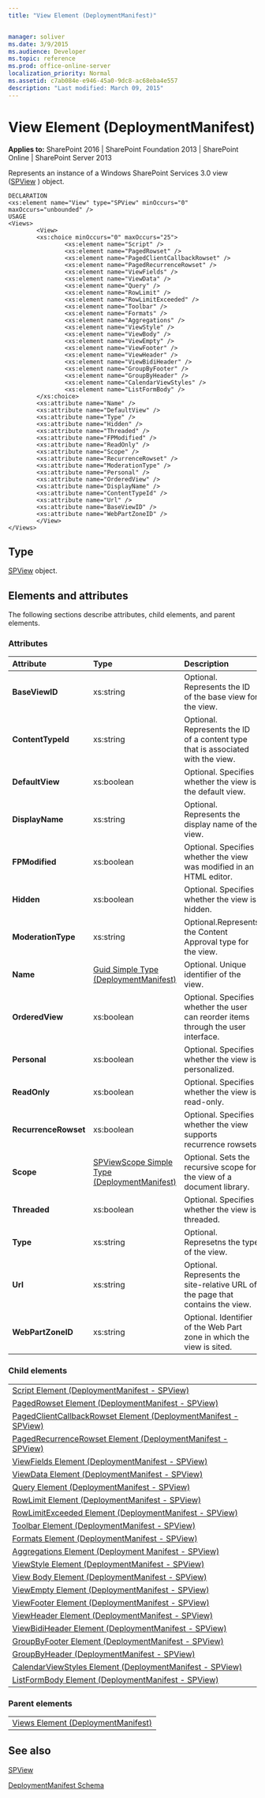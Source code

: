 ```yaml
---
title: "View Element (DeploymentManifest)"


manager: soliver
ms.date: 3/9/2015
ms.audience: Developer
ms.topic: reference
ms.prod: office-online-server
localization_priority: Normal
ms.assetid: c7ab084e-e946-45a0-9dc8-ac68eba4e557
description: "Last modified: March 09, 2015"
---
```


# View Element (DeploymentManifest)

 
  
 **Applies to:** SharePoint 2016 | SharePoint Foundation 2013 | SharePoint Online | SharePoint Server 2013 
  
Represents an instance of a Windows SharePoint Services 3.0 view ([SPView](https://msdn.microsoft.com/library/Microsoft.SharePoint.SPView.aspx) ) object. 
  
```
DECLARATION
<xs:element name="View" type="SPView" minOccurs="0" maxOccurs="unbounded" />
USAGE
<Views>
        <View>
        <xs:choice minOccurs="0" maxOccurs="25">
                <xs:element name="Script" />
                <xs:element name="PagedRowset" />
                <xs:element name="PagedClientCallbackRowset" />
                <xs:element name="PagedRecurrenceRowset" />
                <xs:element name="ViewFields" />
                <xs:element name="ViewData" />
                <xs:element name="Query" />
                <xs:element name="RowLimit" />
                <xs:element name="RowLimitExceeded" />
                <xs:element name="Toolbar" />
                <xs:element name="Formats" />
                <xs:element name="Aggregations" />
                <xs:element name="ViewStyle" />
                <xs:element name="ViewBody" />
                <xs:element name="ViewEmpty" />
                <xs:element name="ViewFooter" />
                <xs:element name="ViewHeader" />
                <xs:element name="ViewBidiHeader" />
                <xs:element name="GroupByFooter" />
                <xs:element name="GroupByHeader" />
                <xs:element name="CalendarViewStyles" />
                <xs:element name="ListFormBody" />
        </xs:choice>
        <xs:attribute name="Name" />
        <xs:attribute name="DefaultView" />
        <xs:attribute name="Type" />
        <xs:attribute name="Hidden" />
        <xs:attribute name="Threaded" />
        <xs:attribute name="FPModified" />
        <xs:attribute name="ReadOnly" />
        <xs:attribute name="Scope" />
        <xs:attribute name="RecurrenceRowset" />
        <xs:attribute name="ModerationType" />
        <xs:attribute name="Personal" />
        <xs:attribute name="OrderedView" />
        <xs:attribute name="DisplayName" />
        <xs:attribute name="ContentTypeId" />
        <xs:attribute name="Url" />
        <xs:attribute name="BaseViewID" />
        <xs:attribute name="WebPartZoneID" />
        </View>
</Views>

```

## Type

[SPView](https://msdn.microsoft.com/library/Microsoft.SharePoint.SPView.aspx) object. 
  
## Elements and attributes

The following sections describe attributes, child elements, and parent elements.

### Attributes

|**Attribute**|**Type**|**Description**|
|:-----|:-----|:-----|
|**BaseViewID** <br/> |xs:string  <br/> |Optional. Represents the ID of the base view for the view.  <br/> |
|**ContentTypeId** <br/> |xs:string  <br/> |Optional. Represents the ID of a content type that is associated with the view.  <br/> |
|**DefaultView** <br/> |xs:boolean  <br/> |Optional. Specifies whether the view is the default view.  <br/> |
|**DisplayName** <br/> |xs:string  <br/> |Optional. Represents the display name of the view.  <br/> |
|**FPModified** <br/> |xs:boolean  <br/> |Optional. Specifies whether the view was modified in an HTML editor.  <br/> |
|**Hidden** <br/> |xs:boolean  <br/> |Optional. Specifies whether the view is hidden.  <br/> |
|**ModerationType** <br/> |xs:string  <br/> |Optional.Represents the Content Approval type for the view.  <br/> |
|**Name** <br/> |[Guid Simple Type (DeploymentManifest)](guid-simple-type-deploymentmanifest.md) <br/> |Optional. Unique identifier of the view.  <br/> |
|**OrderedView** <br/> |xs:boolean  <br/> |Optional. Specifies whether the user can reorder items through the user interface.  <br/> |
|**Personal** <br/> |xs:boolean  <br/> |Optional. Specifies whether the view is personalized.  <br/> |
|**ReadOnly** <br/> |xs:boolean  <br/> |Optional. Specifies whether the view is read-only.  <br/> |
|**RecurrenceRowset** <br/> |xs:boolean  <br/> |Optional. Specifies whether the view supports recurrence rowsets.  <br/> |
|**Scope** <br/> |[SPViewScope Simple Type (DeploymentManifest)](spviewscope-simple-type-deploymentmanifest.md) <br/> |Optional. Sets the recursive scope for the view of a document library.  <br/> |
|**Threaded** <br/> |xs:boolean  <br/> |Optional. Specifies whether the view is threaded.  <br/> |
|**Type** <br/> |xs:string  <br/> |Optional. Represetns the type of the view.  <br/> |
|**Url** <br/> |xs:string  <br/> |Optional. Represents the site-relative URL of the page that contains the view.  <br/> |
|**WebPartZoneID** <br/> |xs:string  <br/> |Optional. Identifier of the Web Part zone in which the view is sited.  <br/> |
   
### Child elements

||
|:-----|
|[Script Element (DeploymentManifest - SPView)](script-element-deploymentmanifestspview.md) <br/> |
|[PagedRowset Element (DeploymentManifest - SPView)](pagedrowset-element-deploymentmanifestspview.md) <br/> |
|[PagedClientCallbackRowset Element (DeploymentManifest - SPView)](pagedclientcallbackrowset-element-deploymentmanifestspview.md) <br/> |
|[PagedRecurrenceRowset Element (DeploymentManifest - SPView)](pagedrecurrencerowset-element-deploymentmanifestspview.md) <br/> |
|[ViewFields Element (DeploymentManifest - SPView)](viewfields-element-deploymentmanifestspview.md) <br/> |
|[ViewData Element (DeploymentManifest - SPView)](viewdata-element-deploymentmanifestspview.md) <br/> |
|[Query Element (DeploymentManifest - SPView)](query-element-deploymentmanifestspview.md) <br/> |
|[RowLimit Element (DeploymentManifest - SPView)](rowlimit-element-deploymentmanifestspview.md) <br/> |
|[RowLimitExceeded Element (DeploymentManifest - SPView)](rowlimitexceeded-element-deploymentmanifestspview.md) <br/> |
|[Toolbar Element (DeploymentManifest - SPView)](toolbar-element-deploymentmanifestspview.md) <br/> |
|[Formats Element (DeploymentManifest - SPView)](formats-element-deploymentmanifestspview.md) <br/> |
|[Aggregations Element (Deployment Manifest - SPView)](aggregations-element-deployment-manifestspview.md) <br/> |
|[ViewStyle Element (DeploymentManifest - SPView)](viewstyle-element-deploymentmanifestspview.md) <br/> |
|[View Body Element (DeploymentManifest - SPView)](view-body-element-deploymentmanifestspview.md) <br/> |
|[ViewEmpty Element (DeploymentManifest - SPView)](viewempty-element-deploymentmanifestspview.md) <br/> |
|[ViewFooter Element (DeploymentManifest - SPView)](viewfooter-element-deploymentmanifestspview.md) <br/> |
|[ViewHeader Element (DeploymentManifest - SPView)](viewheader-element-deploymentmanifestspview.md) <br/> |
|[ViewBidiHeader Element (DeploymentManifest - SPView)](viewbidiheader-element-deploymentmanifestspview.md) <br/> |
|[GroupByFooter Element (DeploymentManifest - SPView)](groupbyfooter-element-deploymentmanifestspview.md) <br/> |
|[GroupByHeader (DeploymentManifest - SPView)](groupbyheader-deploymentmanifestspview.md) <br/> |
|[CalendarViewStyles Element (DeploymentManifest - SPView)](calendarviewstyles-element-deploymentmanifestspview.md) <br/> |
|[ListFormBody Element (DeploymentManifest - SPView)](listformbody-element-deploymentmanifestspview.md) <br/> |
   
### Parent elements

||
|:-----|
|[Views Element (DeploymentManifest)](views-element-deploymentmanifest.md)
   
## See also



[SPView](https://msdn.microsoft.com/library/Microsoft.SharePoint.SPView.aspx)


[DeploymentManifest Schema](deploymentmanifest-schema.md)

